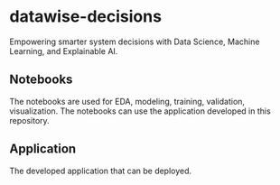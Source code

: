# datawise-decisions
Empowering smarter system decisions with Data Science, Machine Learning, and Explainable AI.

## Notebooks
The notebooks are used for EDA, modeling, training, validation, visualization. The notebooks can use the application developed in this repository.

## Application
The developed application that can be deployed.
